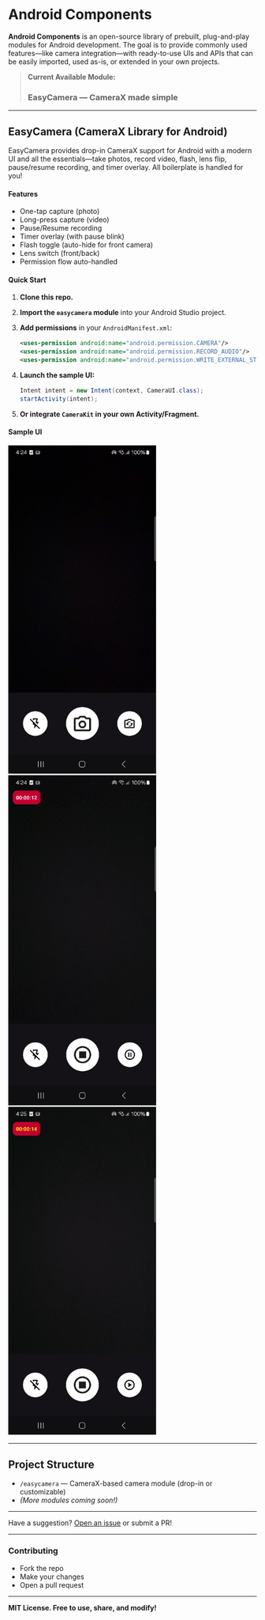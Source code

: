 # Android Components

**Android Components** is an open-source library of prebuilt, plug-and-play modules for Android development. The goal is to provide commonly used features—like camera integration—with ready-to-use UIs and APIs that can be easily imported, used as-is, or extended in your own projects.

> **Current Available Module:**  
> ### EasyCamera — CameraX made simple

---

## EasyCamera (CameraX Library for Android)

EasyCamera provides drop-in CameraX support for Android with a modern UI and all the essentials—take photos, record video, flash, lens flip, pause/resume recording, and timer overlay. All boilerplate is handled for you!

#### Features
- One-tap capture (photo)
- Long-press capture (video)
- Pause/Resume recording
- Timer overlay (with pause blink)
- Flash toggle (auto-hide for front camera)
- Lens switch (front/back)
- Permission flow auto-handled

#### Quick Start

1. **Clone this repo.**
2. **Import the `easycamera` module** into your Android Studio project.
3. **Add permissions** in your `AndroidManifest.xml`:

    ```xml
    <uses-permission android:name="android.permission.CAMERA"/>
    <uses-permission android:name="android.permission.RECORD_AUDIO"/>
    <uses-permission android:name="android.permission.WRITE_EXTERNAL_STORAGE"/>
    ```

4. **Launch the sample UI:**
    ```java
    Intent intent = new Intent(context, CameraUI.class);
    startActivity(intent);
    ```
5. **Or integrate `CameraKit` in your own Activity/Fragment.**

#### Sample UI

<img src="screenshots/camera_1.png" width="300"/>
<img src="screenshots/camera_2.png" width="300"/>
<img src="screenshots/camera_3.png" width="300"/>

---

## Project Structure

- `/easycamera` — CameraX-based camera module (drop-in or customizable)
- *(More modules coming soon!)*

---

Have a suggestion? [Open an issue](#) or submit a PR!

---

### Contributing

- Fork the repo
- Make your changes
- Open a pull request

---

**MIT License. Free to use, share, and modify!**

